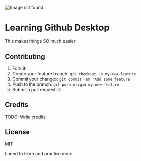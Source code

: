 ![Image not found](bannerimage.jpg "James Webb Nebula Image")


# Learning Github Desktop

This makes things SO much easier!

## Contributing

1. Fork it!
2. Create your feature branch: `git checkout -b my-new-feature`
3. Commit your changes: `git commit -am 'Add some feature'`
4. Push to the branch: `git push origin my-new-feature`
5. Submit a pull request :D

## Credits

TODO: Write credits

## License

MIT 


I need to learn and practice more.
